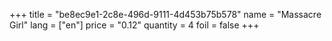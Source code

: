 +++
title = "be8ec9e1-2c8e-496d-9111-4d453b75b578"
name = "Massacre Girl"
lang = ["en"]
price = "0.12"
quantity = 4
foil = false
+++
